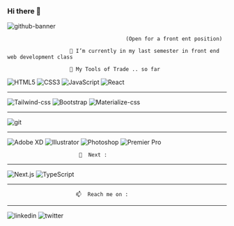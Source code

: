 ### Hi there 👋
![github-banner](https://user-images.githubusercontent.com/40460234/159689728-5a34e6c8-4598-46d4-ba83-844177cb9015.jpg)
                                          
                                          (Open for a front ent position)
                                          
                        🔭 I’m currently in my last semester in front end web development class
                        
                        🔭 My Tools of Trade .. so far
                        
![HTML5](https://img.shields.io/badge/html5-%23E34F26.svg?style=for-the-badge&logo=html5&logoColor=white)
![CSS3](https://img.shields.io/badge/css3-%231572B6.svg?style=for-the-badge&logo=css3&logoColor=white)
![JavaScript](https://img.shields.io/badge/javascript-%23323330.svg?style=for-the-badge&logo=javascript&logoColor=%23F7DF1E)
![React](https://img.shields.io/badge/react-%23007ACC.svg?style=for-the-badge&logo=react&logoColor=white)


------

![Tailwind-css](https://img.shields.io/badge/tailwind%20css-%23007ACC.svg?style=for-the-badge&logo=tailwindcss&logoColor=white)
![Bootstrap](https://img.shields.io/badge/bootstrap-%23007ACC.svg?style=for-the-badge&logo=bootstrap&logoColor=white)
![Materialize-css](https://img.shields.io/badge/materializecss-%23007ACC.svg?style=for-the-badge&logo=materializecss&logoColor=white)

-------
![git](https://img.shields.io/badge/git-%23007ACC.svg?style=for-the-badge&logo=git&logoColor=white)

-------
![Adobe XD](https://img.shields.io/badge/adobe%20xd-%80xd?style=for-the-badge&logo=adobexd&logoColor=black)
![Illustrator](https://img.shields.io/badge/illustrator-%23007ACC.svg?style=for-the-badge&logo=illustrator&logoColor=white)
![Photoshop](https://img.shields.io/badge/phtoshop-%23007ACC.svg?style=for-the-badge&logo=photoshop&logoColor=white)
![Premier Pro](https://img.shields.io/badge/premierpro-%23007ACC.svg?style=for-the-badge&logo=premierpro&logoColor=white)


                           🔭  Next :

-----------
![Next.js](https://img.shields.io/badge/nextjs-%23007ACC.svg?style=for-the-badge&logo=next.js&logoColor=white)
![TypeScript](https://img.shields.io/badge/typescript-%23007ACC.svg?style=for-the-badge&logo=typescript&logoColor=white)

--------

                          📫  Reach me on :
                          
                          
-------------

![linkedin](https://img.shields.io/badge/linkedin-%23007ACC.svg?style=for-the-badge&logo=linkedin&logoColor=white)
![twitter](https://img.shields.io/badge/twitter-%23007ACC.svg?style=for-the-badge&logo=twitter&logoColor=white)
